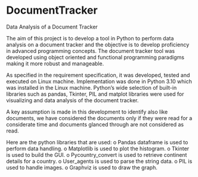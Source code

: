 # DocumentTracker
 Data Analysis of a Document Tracker
 
 The aim of this project is to develop a tool in Python to perform data analysis on a 
document tracker and the objective is to develop proficiency in advanced programming 
concepts. The document tracker tool was developed using object oriented and functional 
programming paradigms making it more robust and manageable.

As specified in the requirement specification, it was developed, tested and executed on 
Linux machine. Implementation was done in Python 3.10 which was installed in the Linux 
machine. Python’s wide selection of built-in libraries such as pandas, Tkinter, PIL and 
matplot libraries were used for visualizing and data analysis of the document tracker.

A key assumption is made in this development to identify also like documents, we have 
considered the documents only if they were read for a considerate time and documents 
glanced through are not considered as read.

Here are the python libraries that are used:
o Pandas dataframe is used to perform data handling.
o Matplotlib is used to plot the histogram.
o Tkinter is used to build the GUI.
o Pycountry_convert is used to retrieve continent details for a country.
o User_agents is used to parse the string data.
o PIL is used to handle images.
o Graphviz is used to draw the graph.
